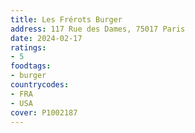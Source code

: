 ```yaml
---
title: Les Frérots Burger
address: 117 Rue des Dames, 75017 Paris
date: 2024-02-17
ratings:
- 5
foodtags:
- burger
countrycodes:
- FRA
- USA
cover: P1002187
---
```

